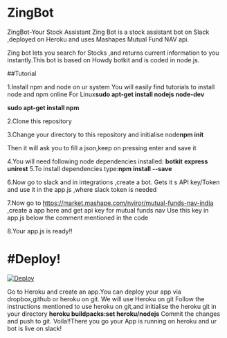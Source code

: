 # ZingBot
ZingBot-Your Stock Assistant
Zing Bot is a stock assistant bot on Slack ,deployed on Heroku and uses Mashapes Mutual Fund NAV api.

Zing bot lets you search for Stocks ,and returns current information to you instantly.This bot is based on Howdy botkit and is coded in node.js.


##Tutorial

1.Install npm and node on ur system
You will easily find tutorials to install node and npm online
For Linux**sudo apt-get install nodejs node-dev**

**sudo apt-get install npm**

2.Clone this repository

3.Change your directory to this repository and initialise node**npm init**

Then it will ask you to fill a json,keep on pressing enter and save it

4.You will need following node dependencies installed:
**botkit**
**express**
**unirest**
5.To install dependencies type:**npm install --save <pkg-name>**

6.Now go to slack and in integrations ,create a bot.
Gets it s API key/Token and use it in the app.js ,where slack token is needed

7.Now go to https://market.mashape.com/nviror/mutual-funds-nav-india ,create a app here and get api key for mutual funds nav
Use this key in app.js below the comment mentioned in the code

8.Your app.js is ready!!

#Deploy!
===========================================================
[![Deploy](https://www.herokucdn.com/deploy/button.png)](https://heroku.com/deploy)

Go to Heroku and create an app.You can deploy your app via dropbox,github or heroku on git.
We will use Heroku on git
Follow the instructions mentioned to use heroku on git,and initialise the heroku git in your directory
**heroku buildpacks:set heroku/nodejs**
Commit the changes and push to git.
Voila!!There you go your App is running on heroku and ur bot is live on slack!

